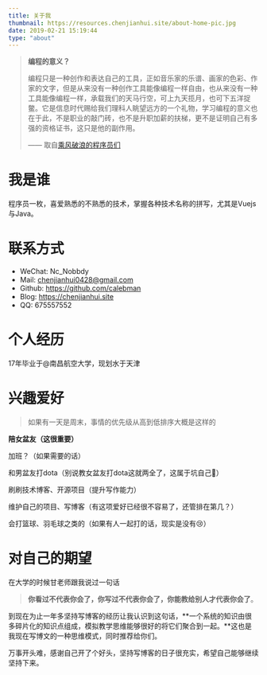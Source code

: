 ```yaml
---
title: 关于我
thumbnail: https://resources.chenjianhui.site/about-home-pic.jpg
date: 2019-02-21 15:19:44
type: "about"
---
```


> **编程的意义？**
> 
> 编程只是一种创作和表达自己的工具，正如音乐家的乐谱、画家的色彩、作家的文字，但是从来没有一种创作工具能像编程一样自由，也从来没有一种工具能像编程一样，承载我们的天马行空，可上九天揽月，也可下五洋捉鳖。它是信息时代赐给我们理科人眺望远方的一个礼物，学习编程的意义也在于此，不是职业的敲门砖，也不是升职加薪的扶梯，更不是证明自己有多强的资格证书，这只是他的副作用。
> 
> —— 取自[乘风破浪的程序员们](https://www.bilibili.com/video/BV1CA411i7W)

# 我是谁

程序员一枚，喜爱熟悉的不熟悉的技术，掌握各种技术名称的拼写，尤其是Vuejs与Java。

# 联系方式

- WeChat: Nc_Nobbdy
- Mail: chenjianhui0428@gmail.com
- Github: https://github.com/calebman
- Blog: https://chenjianhui.site
- QQ: 675557552

# 个人经历

17年毕业于@南昌航空大学，现划水于天津

# 兴趣爱好

> 如果有一天是周末，事情的优先级从高到低排序大概是这样的

**陪女盆友（这很重要）**

加班？（如果需要的话）

和男盆友打dota（别说教女盆友打dota这就两全了，这属于坑自己🐶）

刷刷技术博客、开源项目（提升写作能力）

维护自己的项目、写博客（有这项爱好已经很不容易了，还管排在第几？）

会打篮球、羽毛球之类的（如果有人一起打的话，现实是没有😢）

# 对自己的期望

在大学的时候甘老师跟我说过一句话

> **你看过不代表你会了，你写过不代表你会了，你能教给别人才代表你会了**。

到现在为止一年多坚持写博客的经历让我认识到这句话，**一个系统的知识由很多碎片化的知识点组成，模拟教学思维能够很好的将它们聚合到一起。**这也是我现在写博文的一种思维模式，同时推荐给你们。

万事开头难，感谢自己开了个好头，坚持写博客的日子很充实，希望自己能够继续坚持下来。